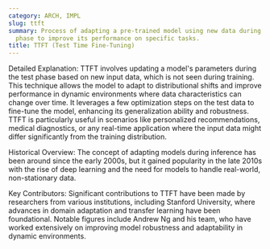 ```yaml
---
category: ARCH, IMPL
slug: ttft
summary: Process of adapting a pre-trained model using new data during the testing
  phase to improve its performance on specific tasks.
title: TTFT (Test Time Fine-Tuning)
---
```


Detailed Explanation: TTFT involves updating a model's parameters during the test phase based on new input data, which is not seen during training. This technique allows the model to adapt to distributional shifts and improve performance in dynamic environments where data characteristics can change over time. It leverages a few optimization steps on the test data to fine-tune the model, enhancing its generalization ability and robustness. TTFT is particularly useful in scenarios like personalized recommendations, medical diagnostics, or any real-time application where the input data might differ significantly from the training distribution.

Historical Overview: The concept of adapting models during inference has been around since the early 2000s, but it gained popularity in the late 2010s with the rise of deep learning and the need for models to handle real-world, non-stationary data.

Key Contributors: Significant contributions to TTFT have been made by researchers from various institutions, including Stanford University, where advances in domain adaptation and transfer learning have been foundational. Notable figures include Andrew Ng and his team, who have worked extensively on improving model robustness and adaptability in dynamic environments.